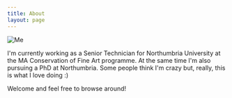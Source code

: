 ```yaml
---
title: About
layout: page
---
```


<img src="https://pgalatis.github.io/images/me.jpg" title="Me" class="profile">

I'm currently working as a Senior Technician for Northumbria University at the MA Conservation of Fine Art programme. At the same time I'm also pursuing a PhD at Northumbria. Some people think I'm crazy but, really, this is what I love doing :) 

Welcome and feel free to browse around!

